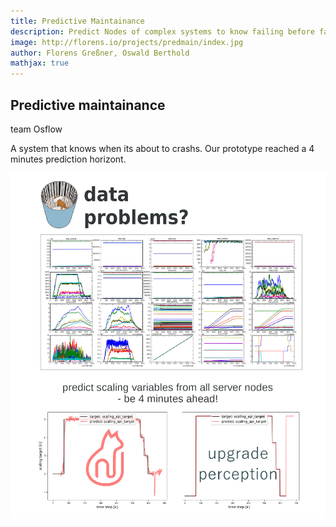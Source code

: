 ```yaml
---
title: Predictive Maintainance
description: Predict Nodes of complex systems to know failing before failing.
image: http://florens.io/projects/predmain/index.jpg
author: Florens Greßner, Oswald Berthold
mathjax: true
---
```


## Predictive maintainance
team Osflow

A system that knows when its about to crashs. Our prototype reached a 4 minutes prediction horizont.

![predmain](./sketch.jpg)

